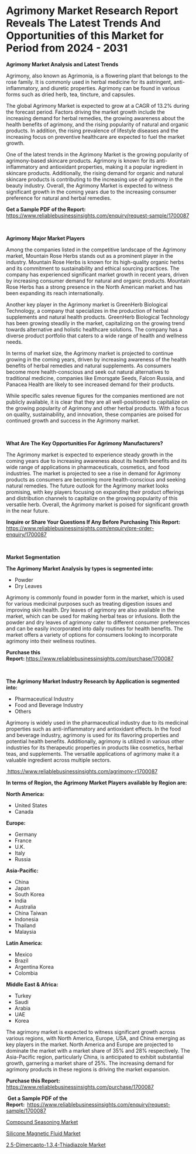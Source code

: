 <p><h1>Agrimony Market Research Report Reveals The Latest Trends And Opportunities of this Market for Period from 2024 - 2031</h1></p><p><strong>Agrimony Market Analysis and Latest Trends</strong></p>
<p><p>Agrimony, also known as Agrimonia, is a flowering plant that belongs to the rose family. It is commonly used in herbal medicine for its astringent, anti-inflammatory, and diuretic properties. Agrimony can be found in various forms such as dried herb, tea, tincture, and capsules.</p><p>The global Agrimony Market is expected to grow at a CAGR of 13.2% during the forecast period. Factors driving the market growth include the increasing demand for herbal remedies, the growing awareness about the health benefits of agrimony, and the rising popularity of natural and organic products. In addition, the rising prevalence of lifestyle diseases and the increasing focus on preventive healthcare are expected to fuel the market growth.</p><p>One of the latest trends in the Agrimony Market is the growing popularity of agrimony-based skincare products. Agrimony is known for its anti-inflammatory and antioxidant properties, making it a popular ingredient in skincare products. Additionally, the rising demand for organic and natural skincare products is contributing to the increasing use of agrimony in the beauty industry. Overall, the Agrimony Market is expected to witness significant growth in the coming years due to the increasing consumer preference for natural and herbal remedies.</p></p>
<p><strong>Get a Sample PDF of the Report:&nbsp;</strong> <a href="https://www.reliablebusinessinsights.com/enquiry/request-sample/1700087">https://www.reliablebusinessinsights.com/enquiry/request-sample/1700087</a></p>
<p>&nbsp;</p>
<p><strong>Agrimony Major Market Players</strong></p>
<p><p>Among the companies listed in the competitive landscape of the Agrimony market, Mountain Rose Herbs stands out as a prominent player in the industry. Mountain Rose Herbs is known for its high-quality organic herbs and its commitment to sustainability and ethical sourcing practices. The company has experienced significant market growth in recent years, driven by increasing consumer demand for natural and organic products. Mountain Rose Herbs has a strong presence in the North American market and has been expanding its reach internationally.</p><p>Another key player in the Agrimony market is GreenHerb Biological Technology, a company that specializes in the production of herbal supplements and natural health products. GreenHerb Biological Technology has been growing steadily in the market, capitalizing on the growing trend towards alternative and holistic healthcare solutions. The company has a diverse product portfolio that caters to a wide range of health and wellness needs.</p><p>In terms of market size, the Agrimony market is projected to continue growing in the coming years, driven by increasing awareness of the health benefits of herbal remedies and natural supplements. As consumers become more health-conscious and seek out natural alternatives to traditional medicine, companies like Emorsgate Seeds, Falcon Russia, and Panacea Health are likely to see increased demand for their products.</p><p>While specific sales revenue figures for the companies mentioned are not publicly available, it is clear that they are all well-positioned to capitalize on the growing popularity of Agrimony and other herbal products. With a focus on quality, sustainability, and innovation, these companies are poised for continued growth and success in the Agrimony market.</p></p>
<p>&nbsp;</p>
<p><strong>What Are The Key Opportunities For Agrimony Manufacturers?</strong></p>
<p><p>The Agrimony market is expected to experience steady growth in the coming years due to increasing awareness about its health benefits and its wide range of applications in pharmaceuticals, cosmetics, and food industries. The market is projected to see a rise in demand for Agrimony products as consumers are becoming more health-conscious and seeking natural remedies. The future outlook for the Agrimony market looks promising, with key players focusing on expanding their product offerings and distribution channels to capitalize on the growing popularity of this versatile herb. Overall, the Agrimony market is poised for significant growth in the near future.</p></p>
<p><strong>Inquire or Share Your Questions If Any Before Purchasing This Report:</strong> <a href="https://www.reliablebusinessinsights.com/enquiry/pre-order-enquiry/1700087">https://www.reliablebusinessinsights.com/enquiry/pre-order-enquiry/1700087</a></p>
<p>&nbsp;</p>
<p><strong>Market Segmentation</strong></p>
<p><strong>The Agrimony Market Analysis by types is segmented into:</strong></p>
<p><ul><li>Powder</li><li>Dry Leaves</li></ul></p>
<p><p>Agrimony is commonly found in powder form in the market, which is used for various medicinal purposes such as treating digestion issues and improving skin health. Dry leaves of agrimony are also available in the market, which can be used for making herbal teas or infusions. Both the powder and dry leaves of agrimony cater to different consumer preferences and can be easily incorporated into daily routines for health benefits. The market offers a variety of options for consumers looking to incorporate agrimony into their wellness routines.</p></p>
<p><strong>Purchase this Report:&nbsp;</strong><a href="https://www.reliablebusinessinsights.com/purchase/1700087">https://www.reliablebusinessinsights.com/purchase/1700087</a></p>
<p>&nbsp;</p>
<p><strong>The Agrimony Market Industry Research by Application is segmented into:</strong></p>
<p><ul><li>Pharmaceutical Industry</li><li>Food and Beverage Industry</li><li>Others</li></ul></p>
<p><p>Agrimony is widely used in the pharmaceutical industry due to its medicinal properties such as anti-inflammatory and antioxidant effects. In the food and beverage industry, agrimony is used for its flavoring properties and potential health benefits. Additionally, agrimony is utilized in various other industries for its therapeutic properties in products like cosmetics, herbal teas, and supplements. The versatile applications of agrimony make it a valuable ingredient across multiple sectors.</p></p>
<p><a href="https://www.reliablebusinessinsights.com/agrimony-r1700087">&nbsp;https://www.reliablebusinessinsights.com/agrimony-r1700087</a></p>
<p><strong>In terms of Region, the Agrimony Market Players available by Region are:</strong></p>
<p>
    <p> <strong> North America: </strong>
        <ul>
            <li>United States</li>
            <li>Canada</li>
        </ul>
        </p> 
    <p> <strong> Europe: </strong>
        <ul>
            <li>Germany</li>
            <li>France</li>
            <li>U.K.</li>
            <li>Italy</li>
            <li>Russia</li>
        </ul>
        </p> 
    <p> <strong> Asia-Pacific: </strong>
        <ul>
            <li>China</li>
            <li>Japan</li>
            <li>South Korea</li>
            <li>India</li>
            <li>Australia</li>
            <li>China Taiwan</li>
            <li>Indonesia</li>
            <li>Thailand</li>
            <li>Malaysia</li>
        </ul>
        </p> 
    <p> <strong> Latin America: </strong>
        <ul>
            <li>Mexico</li>
            <li>Brazil</li>
            <li>Argentina Korea</li>
            <li>Colombia</li>
        </ul>
        </p> 
    <p> <strong> Middle East & Africa: </strong>
        <ul>
            <li>Turkey</li>
            <li>Saudi</li>
            <li>Arabia</li>
            <li>UAE</li>
            <li>Korea</li>
        </ul>
    </p>
    </p>
<p><p>The agrimony market is expected to witness significant growth across various regions, with North America, Europe, USA, and China emerging as key players in the market. North America and Europe are projected to dominate the market with a market share of 35% and 28% respectively. The Asia-Pacific region, particularly China, is anticipated to exhibit substantial growth, garnering a market share of 25%. The increasing demand for agrimony products in these regions is driving the market expansion.</p></p>
<p><strong>Purchase this Report: </strong><a href="https://www.reliablebusinessinsights.com/purchase/1700087">https://www.reliablebusinessinsights.com/purchase/1700087</a></p>
<p>&nbsp;<strong>Get a Sample PDF of the Report:&nbsp;&nbsp;</strong><a href="https://www.reliablebusinessinsights.com/enquiry/request-sample/1700087">https://www.reliablebusinessinsights.com/enquiry/request-sample/1700087</a></p>
<p><strong></strong></p>
<p><p><a href="https://view.publitas.com/reportprime-1/comprehensive-analysis-of-the-global-compound-seasoning-market-growth-trends-market-forecasts-2024-2031/">Compound Seasoning Market</a></p><p><a href="https://github.com/gcimaudf65/Market-Research-Report-List-1/blob/main/silicone-magnetic-fluid-market.md">Silicone Magnetic Fluid Market</a></p><p><a href="https://github.com/sardarp081/Market-Research-Report-List-1/blob/main/25-dimercapto-134-thiadiazole-market.md">2,5-Dimercapto-1,3,4-Thiadiazole Market</a></p></p>